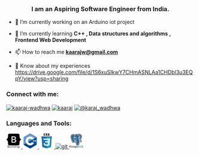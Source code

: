 <h3 align="center">I am an Aspiring Software Engineer from India.</h3>

- 🔭 I’m currently working on an Arduino iot project

- 🌱 I’m currently learning **C++ , Data structures and algorithms , Frontend Web Development**

- 📫 How to reach me **kaarajw@gmail.com**

- 📄 Know about my experiences https://drive.google.com/file/d/1S6xuSIkwY7CHmASNLAa1CHDbl3u3EQpY/view?usp=sharing


<h3 align="left">Connect with me:</h3>
<p align="left">
<a href="https://linkedin.com/in/kaaraj-wadhwa" target="blank"><img align="center" src="https://raw.githubusercontent.com/rahuldkjain/github-profile-readme-generator/master/src/images/icons/Social/linked-in-alt.svg" alt="kaaraj-wadhwa" height="30" width="40" /></a>
<a href="https://www.leetcode.com/kaaraj" target="blank"><img align="center" src="https://raw.githubusercontent.com/rahuldkjain/github-profile-readme-generator/master/src/images/icons/Social/leet-code.svg" alt="kaaraj" height="30" width="40" /></a>
<a href="https://www.hackerearth.com/@karaj_wadhwa" target="blank"><img align="center" src="https://raw.githubusercontent.com/rahuldkjain/github-profile-readme-generator/master/src/images/icons/Social/hackerearth.svg" alt="@karaj_wadhwa" height="30" width="40" /></a>
</p>

<h3 align="left">Languages and Tools:</h3>
<p align="left"> <a href="https://getbootstrap.com" target="_blank" rel="noreferrer"> <img src="https://raw.githubusercontent.com/devicons/devicon/master/icons/bootstrap/bootstrap-plain-wordmark.svg" alt="bootstrap" width="40" height="40"/> </a> <a href="https://www.w3schools.com/cpp/" target="_blank" rel="noreferrer"> <img src="https://raw.githubusercontent.com/devicons/devicon/master/icons/cplusplus/cplusplus-original.svg" alt="cplusplus" width="40" height="40"/> </a> <a href="https://www.w3schools.com/css/" target="_blank" rel="noreferrer"> <img src="https://raw.githubusercontent.com/devicons/devicon/master/icons/css3/css3-original-wordmark.svg" alt="css3" width="40" height="40"/> </a> <a href="https://git-scm.com/" target="_blank" rel="noreferrer"> <img src="https://www.vectorlogo.zone/logos/git-scm/git-scm-icon.svg" alt="git" width="40" height="40"/> </a> <a href="https://www.postgresql.org" target="_blank" rel="noreferrer"> <img src="https://raw.githubusercontent.com/devicons/devicon/master/icons/postgresql/postgresql-original-wordmark.svg" alt="postgresql" width="40" height="40"/> </a> </p>
